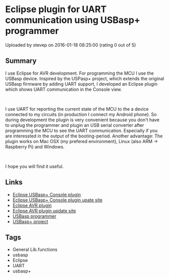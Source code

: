 # Eclipse plugin for UART communication using USBasp+ programmer

Uploaded by stevep on 2016-01-18 08:25:00 (rating 0 out of 5)

## Summary

I use Eclipse for AVR development. For programming the MCU I use the USBasp device. Inspired by the USPasp+ project, which extends the original USBasp firmware by adding UART support, I developed an Eclipse plugin which shows UART communication in the Console view.


 


I use UART for reporting the current state of the MCU to the a device connected to my circuits (in production I connect my Android phone). So during development the plugin is very convenient because you don't have to unplug the programmer and plugin an USB serial converter after programming the MCU to see the UART communication. Especially if you are interessted in the output of the booting-period. Another advantage: The plugin works on Mac OSX (my prefered environment), Linux (also ARM -> Raspberry Pi) and Windows.


 


I hope you will find it useful.

## Links

- [Eclipse USBasp+ Console plugin](https://github.com/RasPelikan/USBaspPlusConsole)
- [Eclipse USBasp+ Console plugin upate site](http://raspelikan.github.io/USBaspPlusConsole)
- [Eclipse AVR plugin](http://avr-eclipse.sourceforge.net/wiki/index.php/The_AVR_Eclipse_Plugin)
- [Eclipse AVR plugin update site](http://avr-eclipse.sourceforge.net/updatesite)
- [USBasp programmer](http://www.fischl.de/usbasp/)
- [USBasp+ project](https://community.atmel.com/projects/usbasp-tty-usbasp-programmer-modified-serial-support-and-terminal-program)

## Tags

- General Lib.functions
- usbasp
- Eclipse
- UART
- usbasp+
